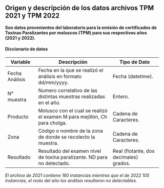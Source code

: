 ## Origen y descripción de los datos archivos TPM 2021 y TPM 2022
**Son datos provenientes del laboratorio para la emisión de certificados de Toxinas Paralizantes por moluscos (TPM) para sus respectivos años (2021 y 2022).**

#### Diccionario de datos
| Variable | Descripción | Tipo de Dato |
| ------------ | ------------ | ------------ |
| Fecha Análisis | Fecha en la que se realizó el análisis en formato dd/mm/yyyy. | Fecha (datetime). |
| N° muestra | Numero correlativo de las distintas muestras realizadas en el año. | Entero.   |
| Producto | Molusco con el cual se realizó el examen M para mejillón, Ch para cholga. | Cadena de Caracteres. |
| Zona | Código o nombre de la zona de donde se recolecto la muestra. | Cadena de Caracteres. |
| Resultado | Resultado del examen nivel de toxina paralizante. ND para no detectado. | Real (flotante, dos decimales) grados. |

*El archivo de 2021 contiene 160 instancias mientras que el de 2022 105 instancias, el resto del año los análisis resultaron no detectables.*
